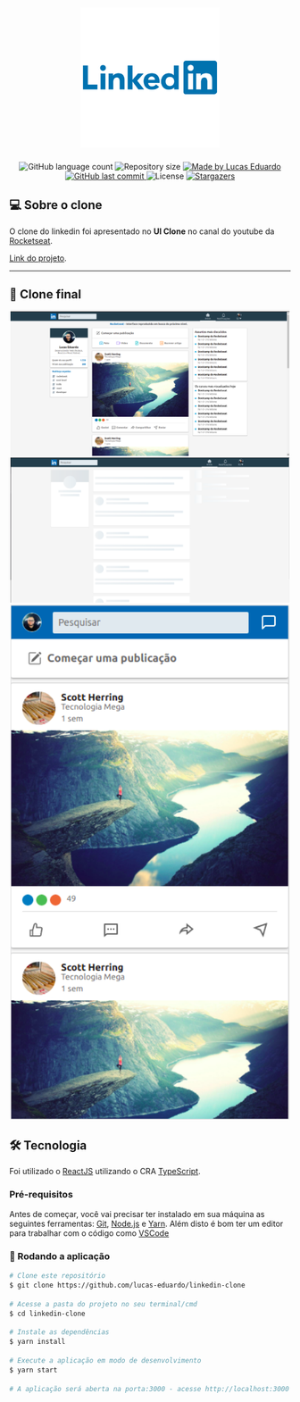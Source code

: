 <h1 align="center">
  <img alt="Linkedin Clone" title="Linkedin Clone" src=".github/logo.png" width="250" />
</h1>

<p align="center">
  <img alt="GitHub language count" src="https://img.shields.io/github/languages/count/lucas-eduardo/linkedin-clone?color=%2304D361">

  <img alt="Repository size" src="https://img.shields.io/github/repo-size/lucas-eduardo/linkedin-clone">

  <a href="https://www.linkedin.com/in/lucasdeveloperti/">
    <img alt="Made by Lucas Eduardo" src="https://img.shields.io/badge/made%20by-Lucas Eduardo-%2304D361">
  </a>

  <a href="https://github.com/lucas-eduardo/linkedin-clone/commits/master">
    <img alt="GitHub last commit" src="https://img.shields.io/github/last-commit/lucas-eduardo/linkedin-clone">
  </a>

  <img alt="License" src="https://img.shields.io/badge/license-MIT-brightgreen">

   <a href="https://github.com/lucas-eduardo/linkedin-clone/stargazers">
    <img alt="Stargazers" src="https://img.shields.io/github/stars/lucas-eduardo/linkedin-clone?style=social">
  </a>
</p>

## 💻 Sobre o clone

O clone do linkedin foi apresentado no **UI Clone** no canal do youtube da [Rocketseat](rc).

[Link do projeto](youtube-clone).

---

## 🎨 Clone final

<div align="center">
  <img src=".github/image1.png" width="500" />
  <img src=".github/image2.png" width="500" />
  <img src=".github/image3.png" width="500" />
</div>

## 🛠 Tecnologia

Foi utilizado o [ReactJS][reactjs] utilizando o CRA [TypeScript][typescript].

### Pré-requisitos

Antes de começar, você vai precisar ter instalado em sua máquina as seguintes ferramentas:
[Git](https://git-scm.com), [Node.js][nodejs] e [Yarn][yarn].
Além disto é bom ter um editor para trabalhar com o código como [VSCode][vscode]

### 🧭 Rodando a aplicação

```bash
# Clone este repositório
$ git clone https://github.com/lucas-eduardo/linkedin-clone

# Acesse a pasta do projeto no seu terminal/cmd
$ cd linkedin-clone

# Instale as dependências
$ yarn install

# Execute a aplicação em modo de desenvolvimento
$ yarn start

# A aplicação será aberta na porta:3000 - acesse http://localhost:3000
```

[nodejs]: https://nodejs.org/
[typescript]: https://www.typescriptlang.org/
[expo]: https://expo.io/
[reactjs]: https://reactjs.org
[rn]: https://facebook.github.io/react-native/
[yarn]: https://yarnpkg.com/
[vscode]: https://code.visualstudio.com/
[license]: https://opensource.org/licenses/MIT
[rc]: https://rocketseat.com.br
[youtube-clone]: https://